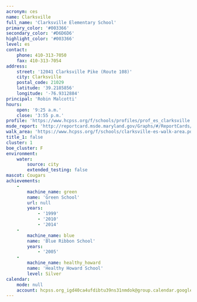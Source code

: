 ```yaml
---
acronym: ces
name: Clarksville
full_name: 'Clarksville Elementary School'
primary_color: '#003366'
secondary_color: '#D6D6D6'
highlight_color: '#003366'
level: es
contact:
    phone: 410-313-7050
    fax: 410-313-7054
address:
    street: '12041 Clarksville Pike (Route 108)'
    city: Clarksville
    postal_code: 21029
    latitude: '39.2185856'
    longitude: '-76.9312884'
principal: 'Robin Malcotti'
hours:
    open: '9:25 a.m.'
    close: '3:55 p.m.'
profile: 'https://www.hcpss.org/f/schools/profiles/prof_es_clarksville.pdf'
msde_report: 'http://reportcard.msde.maryland.gov/Graphs/#/ReportCards/ReportCardSchool/1//1/13/0505/'
walk_area: 'https://www.hcpss.org/f/schools/clarksville-es-walk-area.pdf'
title_1: false
cluster: 1
boe_cluster: F
environment:
    water:
        source: city
        extended_testing: false
mascot: Cougars
achievements:
    -
        machine_name: green
        name: 'Green School'
        url: null
        years:
            - '1999'
            - '2010'
            - '2014'
    -
        machine_name: blue
        name: 'Blue Ribbon School'
        years:
            - '2005'
    -
        machine_name: healthy_howard
        name: 'Healthy Howard School'
        level: Silver
calendar:
    mode: null
    account: hcpss.org_igd40ca4ufdibtu39ns31nmdok@group.calendar.google.com
---
```

